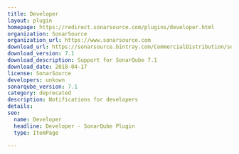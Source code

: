 ```yaml
---
title: Developer
layout: plugin
homepage: https://redirect.sonarsource.com/plugins/developer.html
organization: SonarSource
organization_url: https://www.sonarsource.com
download_url: https://sonarsource.bintray.com/CommercialDistribution/sonar-developer-plugin/sonar-developer-plugin-7.1.jar
download_version: 7.1
download_description: Support for SonarQube 7.1
download_date: 2018-04-17
license: SonarSource
developers: unkown
sonarqube_version: 7.1
category: deprecated
description: Notifications for developers
details: 
seo: 
  name: Developer
  headline: Developer - SonarQube Plugin
  type: ItemPage

---
```

